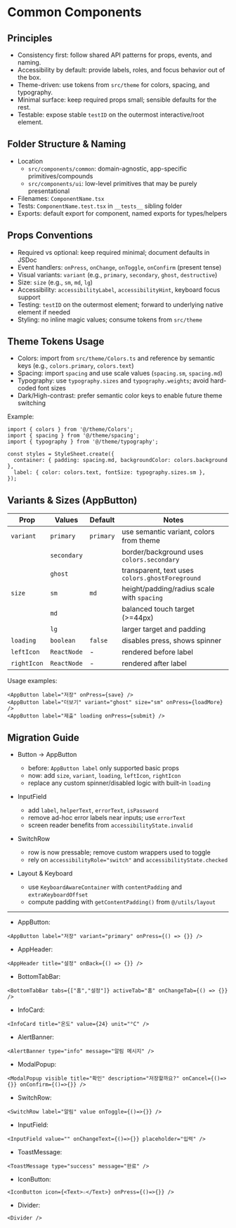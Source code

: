 # Common Components

## Principles
- Consistency first: follow shared API patterns for props, events, and naming.
- Accessibility by default: provide labels, roles, and focus behavior out of the box.
- Theme-driven: use tokens from `src/theme` for colors, spacing, and typography.
- Minimal surface: keep required props small; sensible defaults for the rest.
- Testable: expose stable `testID` on the outermost interactive/root element.

## Folder Structure & Naming
- Location
  - `src/components/common`: domain-agnostic, app-specific primitives/compounds
  - `src/components/ui`: low-level primitives that may be purely presentational
- Filenames: `ComponentName.tsx`
- Tests: `ComponentName.test.tsx` in `__tests__` sibling folder
- Exports: default export for component, named exports for types/helpers

## Props Conventions
- Required vs optional: keep required minimal; document defaults in JSDoc
- Event handlers: `onPress`, `onChange`, `onToggle`, `onConfirm` (present tense)
- Visual variants: `variant` (e.g., `primary`, `secondary`, `ghost`, `destructive`)
- Size: `size` (e.g., `sm`, `md`, `lg`)
- Accessibility: `accessibilityLabel`, `accessibilityHint`, keyboard focus support
- Testing: `testID` on the outermost element; forward to underlying native element if needed
- Styling: no inline magic values; consume tokens from `src/theme`

## Theme Tokens Usage
- Colors: import from `src/theme/Colors.ts` and reference by semantic keys (e.g., `colors.primary`, `colors.text`)
- Spacing: import `spacing` and use scale values (`spacing.sm`, `spacing.md`)
- Typography: use `typography.sizes` and `typography.weights`; avoid hard-coded font sizes
- Dark/High-contrast: prefer semantic color keys to enable future theme switching

Example:
```
import { colors } from '@/theme/Colors';
import { spacing } from '@/theme/spacing';
import { typography } from '@/theme/typography';

const styles = StyleSheet.create({
  container: { padding: spacing.md, backgroundColor: colors.background },
  label: { color: colors.text, fontSize: typography.sizes.sm },
});
```

## Variants & Sizes (AppButton)

| Prop | Values | Default | Notes |
| --- | --- | --- | --- |
| `variant` | `primary` | `primary` | use semantic variant, colors from theme |
|  | `secondary` |  | border/background uses `colors.secondary` |
|  | `ghost` |  | transparent, text uses `colors.ghostForeground` |
| `size` | `sm` | `md` | height/padding/radius scale with `spacing` |
|  | `md` |  | balanced touch target (>=44px) |
|  | `lg` |  | larger target and padding |
| `loading` | `boolean` | `false` | disables press, shows spinner |
| `leftIcon` | `ReactNode` | - | rendered before label |
| `rightIcon` | `ReactNode` | - | rendered after label |

Usage examples:
```
<AppButton label="저장" onPress={save} />
<AppButton label="더보기" variant="ghost" size="sm" onPress={loadMore} />
<AppButton label="제출" loading onPress={submit} />
```

## Migration Guide

- Button → AppButton
  - before: `AppButton label` only supported basic props
  - now: add `size`, `variant`, `loading`, `leftIcon`, `rightIcon`
  - replace any custom spinner/disabled logic with built-in `loading`

- InputField
  - add `label`, `helperText`, `errorText`, `isPassword`
  - remove ad-hoc error labels near inputs; use `errorText`
  - screen reader benefits from `accessibilityState.invalid`

- SwitchRow
  - row is now pressable; remove custom wrappers used to toggle
  - rely on `accessibilityRole="switch"` and `accessibilityState.checked`

- Layout & Keyboard
  - use `KeyboardAwareContainer` with `contentPadding` and `extraKeyboardOffset`
  - compute padding with `getContentPadding()` from `@/utils/layout`

---

- AppButton:
```
<AppButton label="저장" variant="primary" onPress={() => {}} />
```

- AppHeader:
```
<AppHeader title="설정" onBack={() => {}} />
```

- BottomTabBar:
```
<BottomTabBar tabs={["홈","설정"]} activeTab="홈" onChangeTab={() => {}} />
```

- InfoCard:
```
<InfoCard title="온도" value={24} unit="°C" />
```

- AlertBanner:
```
<AlertBanner type="info" message="알림 메시지" />
```

- ModalPopup:
```
<ModalPopup visible title="확인" description="저장할까요?" onCancel={()=>{}} onConfirm={()=>{}} />
```

- SwitchRow:
```
<SwitchRow label="알림" value onToggle={()=>{}} />
```

- InputField:
```
<InputField value="" onChangeText={()=>{}} placeholder="입력" />
```

- ToastMessage:
```
<ToastMessage type="success" message="완료" />
```

- IconButton:
```
<IconButton icon={<Text>☆</Text>} onPress={()=>{}} />
```

- Divider:
```
<Divider />
```
